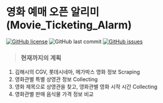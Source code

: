 # 영화 예매 오픈 알리미 (Movie_Ticketing_Alarm)  
[![GitHub license](https://img.shields.io/github/license/estoyun/Movie_Ticketing_Alarm?style=plastic)](https://github.com/estoyun/Exapunks_Solutions/blob/master/LICENSE)
![GitHub last commit](https://img.shields.io/github/last-commit/estoyun/Movie_Ticketing_Alarm?style=plastic)
[![GitHub issues](https://img.shields.io/github/issues/estoyun/Movie_Ticketing_Alarm?style=plastic)](https://github.com/estoyun/Exapunks_Solutions/issues)  
> ### 현재까지의 계획
1. 김해시의 CGV, 롯데시네마, 메가박스 영화 정보 Scraping
2. 영화관별 특별 상영관 정보 Collecting
3. 영화 제목으로 상영관을 찾고, 영화관별 영화 시작 시간 Collecting
4. 영화관별 판매 음식물 가격 정보 비교
